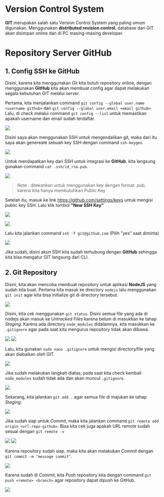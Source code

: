 # Version Control System
**GIT** merupakan salah satu Version Control System yang paling umum digunakan. Menggunakan **distributed revision control**, database dari GIT akan disimpan online dan di PC masing-masing developer.

# Repository Server GitHub
## 1. Config SSH ke GitHub
Disini, karena kita menggunakan Git kita butuh repository online, dengan menggunakan **GitHub** kita akan membuat config agar dapat melakukan segala kebutuhan GIT melalui server.

Pertama, kita menjalankan command `git config --global user.name <username github>` dan `git config --global user.email <email github>`
Lalu, di check melalui command `git config --list` untuk memastikan apakah username dan email sudah terdaftar.

![](https://github.com/ademuh/devops13-dumbways-s1/blob/main/day-4/media/1.png?raw=true)

Disini saya akan menggunakan SSH untuk mengendalikan git, maka dari itu saya akan genereate sebuah key SSH dengan command `ssh-keygen`.

![](https://github.com/ademuh/devops13-dumbways-s1/blob/main/day-4/media/1-1.png?raw=true)

Untuk mendapatkan key dari SSH untuk integrasi ke **GitHub**, kita langsung gunakan command `cat .ssh/id_rsa.pub`.

![](https://github.com/ademuh/devops13-dumbways-s1/blob/main/day-4/media/1-2.png?raw=true)
> Note : ditekankan untuk menggunakan key dengan format .pub, karena kita hanya membutuhkan Public Key

Setelah itu, masuk ke link https://github.com/settings/keys untuk mengisi public key SSH.
Lalu klik tombol **"New SSH Key"**

![](https://github.com/ademuh/devops13-dumbways-s1/blob/main/day-4/media/1-3.png?raw=true)

![](https://github.com/ademuh/devops13-dumbways-s1/blob/main/day-4/media/1-4.png?raw=true)

Lalu kita jalankan command `ssh -T git@github.com` (Pilih "yes" saat diminta)

![](https://github.com/ademuh/devops13-dumbways-s1/blob/main/day-4/media/1-5.png?raw=true)

Jika sudah, disini akun SSH kita sudah terhubung dengan **GitHub** sehingga kita bisa mengatur GIT langsung dari CLI.

## 2. Git Repository
Disini, kita akan mencoba membuat repository untuk aplikasi **NodeJS** yang sudah kita buat.
Pertama kita masuk ke directory `nodejs` lalu menggunakan `git init` agar kita bisa initialize git di directory tersebut.

![](https://github.com/ademuh/devops13-dumbways-s1/blob/main/day-4/media/2.png?raw=true)

Disini, kita cek menggunakan `git status`. Disini semua file yang ada di nodejs akan masuk ke _Untracked Files_ karena belum di masukkan ke tahap _Staging_.
Karena ada directory `node_modules` didalamnya, kita masukkan ke `.gitignore` agar pada saat kita mengurus repository tidak akan dibawa.

![](https://github.com/ademuh/devops13-dumbways-s1/blob/main/day-4/media/2-1.png?raw=true)
![](https://github.com/ademuh/devops13-dumbways-s1/blob/main/day-4/media/2-2.png?raw=true)

Lalu, kita gunakan `sudo nano .gitignore` untuk mengisi directory/file yang akan diabaikan oleh GIT.

![](https://github.com/ademuh/devops13-dumbways-s1/blob/main/day-4/media/2-3.png?raw=true)

Jika sudah melakukan langkah diatas, pada saat kita check kembali `node_modules` sudah tidak ada dan akan muncul `.gitignore`.

![](https://github.com/ademuh/devops13-dumbways-s1/blob/main/day-4/media/2-4.png?raw=true)

Sekarang, kita jalankan `git add .` agar semua file di majukan ke tahap _Staging_.

![](https://github.com/ademuh/devops13-dumbways-s1/blob/main/day-4/media/2-5.png?raw=true)

Jika sudah siap untuk _Commit_, maka kita jalankan command `git remote add origin <url-repo-github>`.
Bisa kita cek juga apakah URL remote sudah sesuai dengan `git remote -v`

![](https://github.com/ademuh/devops13-dumbways-s1/blob/main/day-4/media/2-6.png?raw=true)
![](https://github.com/ademuh/devops13-dumbways-s1/blob/main/day-4/media/2-7.png?raw=true)

Karena repository sudah siap, maka kita akan melakukan _Commit_ dengan `git commit -m "message commit"`.

![](https://github.com/ademuh/devops13-dumbways-s1/blob/main/day-4/media/2-8.png?raw=true)

Karena sudah di _Commit_, kita _Push_ repository kita dengan command `git push <remote> <branch>` agar repository dapat dipush ke GitHub.

![](https://github.com/ademuh/devops13-dumbways-s1/blob/main/day-4/media/2-9.png?raw=true)

